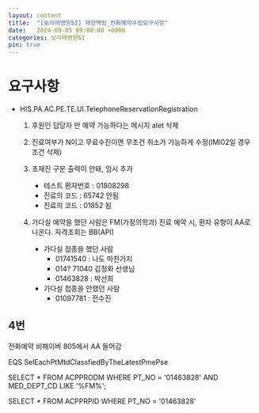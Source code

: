 ```yaml
---
layout: content
title:  "[보라매병원SI] 재강책임_전화예약수정요구사항"
date:   2024-09-05 09:00:00 +0900
categories: 보라매병원SI
pin: true
---
```




# 요구사항
- HIS.PA.AC.PE.TE.UI.TelephoneReservationRegistration
    1. 후원인 담당자 만 예약 가능하다는 메시지 alet 삭제
    2. 진료여부가 N이고 무료수진이면 무조건 취소가 가능하게 수정(IMI02일 경우 조건 삭제)
    3. 초재진 구분 출력이 안돼, 임시 추가
        - 테스트 환자번호 : 01808298
        - 진료의 코드 : 65742 안됨
        - 진료의 코드 : 01852 됨


    4. 가다실 예약을 했던 사람은 FM(가정의학과) 진료 예약 시, 환자 유형이 AA로 나온다. 자격조회는 BB(API)
        - 가다실 접종을 했던 사람    
            - 01741540 : 나도 마찬가지
            - 014? 71040 김정화 선생님
            - 01463828 : 박선희
        - 가다실 접종을 안했던 사람
            - 01097781 : 전수진



## 4번
전화예약 비해이버 805에서 AA 들어감

EQS
SelEachPtMtdClassfiedByTheLatestPmePse


SELECT
*
FROM ACPPRODM
WHERE PT_NO = '01463828'
AND MED_DEPT_CD LIKE '%FM%';

SELECT
*
FROM ACPPRPID
WHERE PT_NO = '01463828'